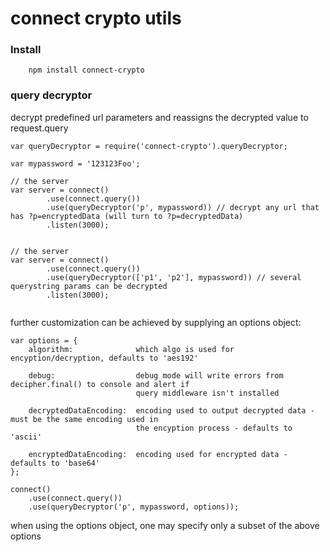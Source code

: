 connect crypto utils
====================


### Install ###

```
	npm install connect-crypto
```

### query decryptor ###

decrypt predefined url parameters and reassigns the decrypted value to request.query

```
var queryDecryptor = require('connect-crypto').queryDecryptor;

var mypassword = '123123Foo';

// the server
var server = connect()		
		.use(connect.query())		
		.use(queryDecryptor('p', mypassword)) // decrypt any url that has ?p=encryptedData (will turn to ?p=decryptedData)
		.listen(3000);	


// the server
var server = connect()		
		.use(connect.query())		
		.use(queryDecryptor(['p1', 'p2'], mypassword)) // several querystring params can be decrypted 
		.listen(3000);	
	
```

further customization can be achieved by supplying an options object:
```
var options = {
	algorithm: 				which algo is used for encyption/decryption, defaults to 'aes192'

	debug: 					debug mode will write errors from decipher.final() to console and alert if 
							query middleware isn't installed

	decryptedDataEncoding:	encoding used to output decrypted data - must be the same encoding used in 
							the encyption process - defaults to 'ascii'

	encryptedDataEncoding: 	encoding used for encrypted data - defaults to 'base64'	
};

connect()
	.use(connect.query())		
	.use(queryDecryptor('p', mypassword, options));
```
when using the options object, one may specify only a subset of the above options
